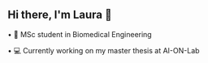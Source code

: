 ## Hi there, I'm Laura 👋

<!--
**LauraMoiana/LauraMoiana** is a ✨ _special_ ✨ repository because its `README.md` (this file) appears on your GitHub profile.

Here are some ideas to get you started:

- 🔭 I’m currently working on ...
- 🌱 I’m currently learning ...
- 👯 I’m looking to collaborate on ...
- 🤔 I’m looking for help with ...
- 💬 Ask me about ...
- 📫 How to reach me: ...
- 😄 Pronouns: ...
- ⚡ Fun fact: ...
-->
• 🩻 MSc student in Biomedical Engineering

• 💻 Currently working on my master thesis at AI-ON-Lab
<!--
# VISITOR COUNT
<div align="center"> 
  <p>Visitor count</p>
  <img src="https://profile-counter.glitch.me/{LauraMoiana}/count.svg" alt="Visitor's Count" />
</div>
--!>
